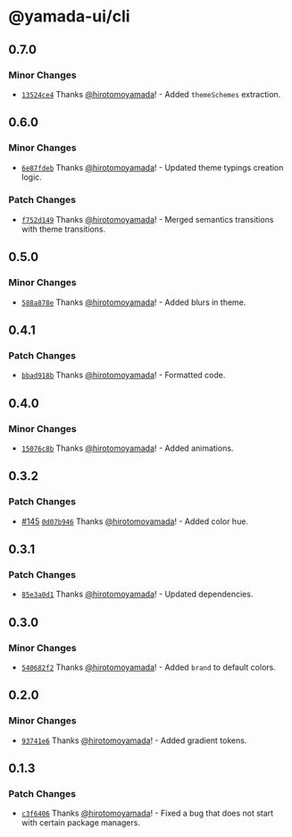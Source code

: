 # @yamada-ui/cli

## 0.7.0

### Minor Changes

- [`13524ce4`](https://github.com/hirotomoyamada/yamada-ui/commit/13524ce43c0b65077ae4b25def36d471b0958e5c) Thanks [@hirotomoyamada](https://github.com/hirotomoyamada)! - Added `themeSchemes` extraction.

## 0.6.0

### Minor Changes

- [`6e87fdeb`](https://github.com/hirotomoyamada/yamada-ui/commit/6e87fdebf70110b366c134326677084a5a3ef86b) Thanks [@hirotomoyamada](https://github.com/hirotomoyamada)! - Updated theme typings creation logic.

### Patch Changes

- [`f752d149`](https://github.com/hirotomoyamada/yamada-ui/commit/f752d149958d50fea2438926319b1c1ae896a11f) Thanks [@hirotomoyamada](https://github.com/hirotomoyamada)! - Merged semantics transitions with theme transitions.

## 0.5.0

### Minor Changes

- [`588a878e`](https://github.com/hirotomoyamada/yamada-ui/commit/588a878eb7449c66f8bbe043a45adfb96e716ef7) Thanks [@hirotomoyamada](https://github.com/hirotomoyamada)! - Added blurs in theme.

## 0.4.1

### Patch Changes

- [`bbad918b`](https://github.com/hirotomoyamada/yamada-ui/commit/bbad918b75312ad4656448c9e9e37bdce5d1c14d) Thanks [@hirotomoyamada](https://github.com/hirotomoyamada)! - Formatted code.

## 0.4.0

### Minor Changes

- [`15076c8b`](https://github.com/hirotomoyamada/yamada-ui/commit/15076c8b0c99cfe7743ec5d3ea5bbf556bd782cd) Thanks [@hirotomoyamada](https://github.com/hirotomoyamada)! - Added animations.

## 0.3.2

### Patch Changes

- [#145](https://github.com/hirotomoyamada/yamada-ui/pull/145) [`0d07b946`](https://github.com/hirotomoyamada/yamada-ui/commit/0d07b9460b217c3d8c6b7e667eee114f6f9acf3e) Thanks [@hirotomoyamada](https://github.com/hirotomoyamada)! - Added color hue.

## 0.3.1

### Patch Changes

- [`85e3a0d1`](https://github.com/hirotomoyamada/yamada-ui/commit/85e3a0d18fc43c5d5b9343f276af75f3de7fb455) Thanks [@hirotomoyamada](https://github.com/hirotomoyamada)! - Updated dependencies.

## 0.3.0

### Minor Changes

- [`540682f2`](https://github.com/hirotomoyamada/yamada-ui/commit/540682f27c8d407c93d02342d341a7bf07cf8ec1) Thanks [@hirotomoyamada](https://github.com/hirotomoyamada)! - Added `brand` to default colors.

## 0.2.0

### Minor Changes

- [`93741e6`](https://github.com/hirotomoyamada/yamada-ui/commit/93741e682f83d7cf954443f341543632f81696f4) Thanks [@hirotomoyamada](https://github.com/hirotomoyamada)! - Added gradient tokens.

## 0.1.3

### Patch Changes

- [`c3f6406`](https://github.com/hirotomoyamada/yamada-ui/commit/c3f6406f2d1483bd3f1c3f8dac90650ccaee16bf) Thanks [@hirotomoyamada](https://github.com/hirotomoyamada)! - Fixed a bug that does not start with certain package managers.
